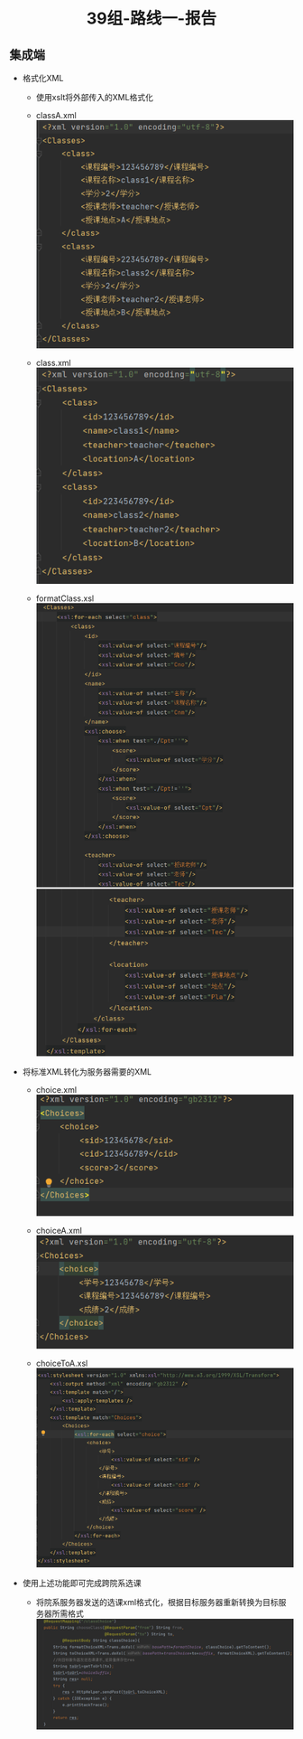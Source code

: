 # <center>39组-路线一-报告

## 集成端

- 格式化XML
    - 使用xslt将外部传入的XML格式化
    - classA.xml  
    ![classA](./images/classA.png)

    - class.xml  
    ![class](./images/class.png)

    - formatClass.xsl  
    ![formatClass](./images/formatClass1.png)
    ![forMatClass](./images/formatClass2.png)

- 将标准XML转化为服务器需要的XML
    - choice.xml  
    ![formatChoice](./images/choice.png)

    - choiceA.xml  
    ![choiceA](./images/choiceA.png)

    - choiceToA.xsl  
    ![choiceToA](./images/choiceToA.png)

- 使用上述功能即可完成跨院系选课
    - 将院系服务器发送的选课xml格式化，根据目标服务器重新转换为目标服务器所需格式  
    ![classChoose](./images/classChoose.png)